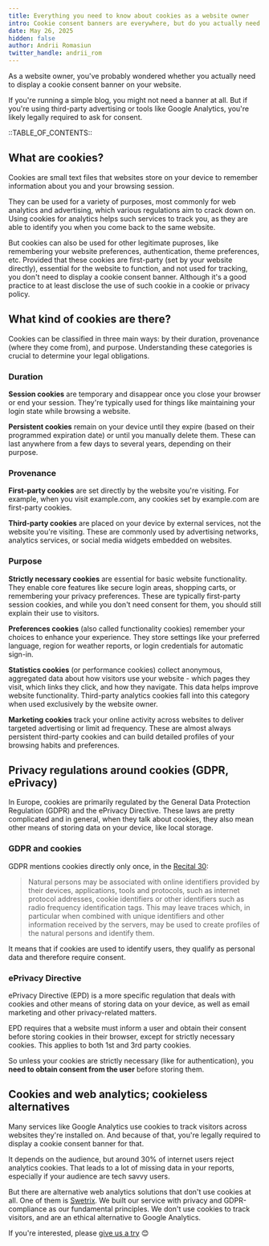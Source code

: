 ```yaml
---
title: Everything you need to know about cookies as a website owner
intro: Cookie consent banners are everywhere, but do you actually need one? This guide covers everything website owners need to know about cookies, privacy regulations, and cookieless analytics alternatives.
date: May 26, 2025
hidden: false
author: Andrii Romasiun
twitter_handle: andrii_rom
---
```


As a website owner, you've probably wondered whether you actually need to display a cookie consent banner on your website.

If you're running a simple blog, you might not need a banner at all. But if you're using third-party advertising or tools like Google Analytics, you're likely legally required to ask for consent.

::TABLE_OF_CONTENTS::

## What are cookies?

Cookies are small text files that websites store on your device to remember information about you and your browsing session.

They can be used for a variety of purposes, most commonly for web analytics and advertising, which various regulations aim to crack down on. Using cookies for analytics helps such services to track you, as they are able to identify you when you come back to the same website.

But cookies can also be used for other legitimate puproses, like remembering your website preferences, authentication, theme preferences, etc. Provided that these cookies are first-party (set by your website directly), essential for the website to function, and not used for tracking, you don't need to display a cookie consent banner. Although it's a good practice to at least disclose the use of such cookie in a cookie or privacy policy.

<h2 id="what-kind-of-cookies-are-there">
  What kind of cookies are there?
</h2>

Cookies can be classified in three main ways: by their duration, provenance (where they come from), and purpose. Understanding these categories is crucial to determine your legal obligations.

### Duration

**Session cookies** are temporary and disappear once you close your browser or end your session. They're typically used for things like maintaining your login state while browsing a website.

**Persistent cookies** remain on your device until they expire (based on their programmed expiration date) or until you manually delete them. These can last anywhere from a few days to several years, depending on their purpose.

### Provenance

**First-party cookies** are set directly by the website you're visiting. For example, when you visit example.com, any cookies set by example.com are first-party cookies.

**Third-party cookies** are placed on your device by external services, not the website you're visiting. These are commonly used by advertising networks, analytics services, or social media widgets embedded on websites.

### Purpose

**Strictly necessary cookies** are essential for basic website functionality. They enable core features like secure login areas, shopping carts, or remembering your privacy preferences. These are typically first-party session cookies, and while you don't need consent for them, you should still explain their use to visitors.

**Preferences cookies** (also called functionality cookies) remember your choices to enhance your experience. They store settings like your preferred language, region for weather reports, or login credentials for automatic sign-in.

**Statistics cookies** (or performance cookies) collect anonymous, aggregated data about how visitors use your website - which pages they visit, which links they click, and how they navigate. This data helps improve website functionality. Third-party analytics cookies fall into this category when used exclusively by the website owner.

**Marketing cookies** track your online activity across websites to deliver targeted advertising or limit ad frequency. These are almost always persistent third-party cookies and can build detailed profiles of your browsing habits and preferences.

## Privacy regulations around cookies (GDPR, ePrivacy)

In Europe, cookies are primarily regulated by the General Data Protection Regulation (GDPR) and the ePrivacy Directive. These laws are pretty complicated and in general, when they talk about cookies, they also mean other means of storing data on your device, like local storage.

### GDPR and cookies

GDPR mentions cookies directly only once, in the [Recital 30](https://gdpr.eu/recital-30-online-identifiers-for-profiling-and-identification/):

> Natural persons may be associated with online identifiers provided by their devices, applications, tools and protocols, such as internet protocol addresses, cookie identifiers or other identifiers such as radio frequency identification tags. This may leave traces which, in particular when combined with unique identifiers and other information received by the servers, may be used to create profiles of the natural persons and identify them.

It means that if cookies are used to identify users, they qualify as personal data and therefore require consent.

### ePrivacy Directive

ePrivacy Directive (EPD) is a more specific regulation that deals with cookies and other means of storing data on your device, as well as email marketing and other privacy-related matters.

EPD requires that a website must inform a user and obtain their consent before storing cookies in their browser, except for strictly necessary cookies. This applies to both 1st and 3rd party cookies.

So unless your cookies are strictly necessary (like for authentication), you **need to obtain consent from the user** before storing them.

## Cookies and web analytics; cookieless alternatives

Many services like Google Analytics use cookies to track visitors across websites they're installed on. And because of that, you're legally required to display a cookie consent banner for that.

It depends on the audience, but around 30% of internet users reject analytics cookies. That leads to a lot of missing data in your reports, especially if your audience are tech savvy users.

But there are alternative web analytics solutions that don't use cookies at all. One of them is [Swetrix](https://swetrix.com). We built our service with privacy and GDPR-compliance as our fundamental principles. We don't use cookies to track visitors, and are an ethical alternative to Google Analytics.

If you're interested, please [give us a try](https://swetrix.com) 😊

